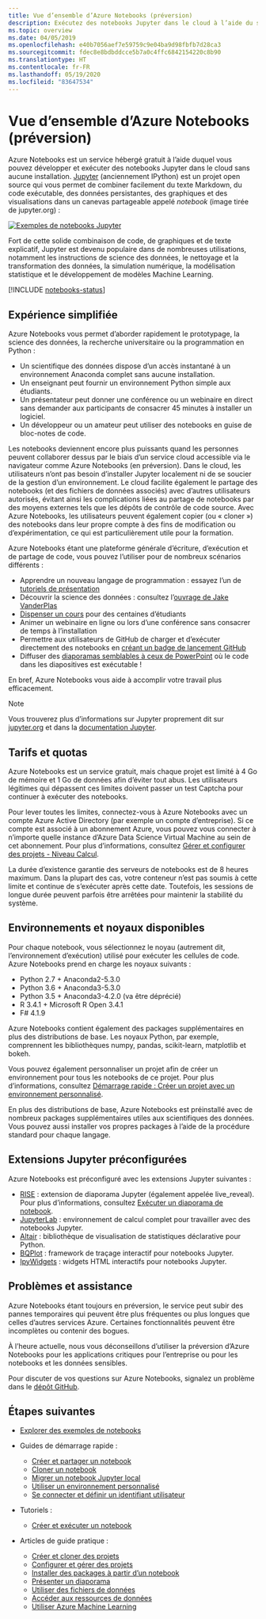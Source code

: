 ```yaml
---
title: Vue d’ensemble d’Azure Notebooks (préversion)
description: Exécutez des notebooks Jupyter dans le cloud à l’aide du service gratuit Azure Notebooks (préversion), pour lequel aucune installation ou configuration n’est requise.
ms.topic: overview
ms.date: 04/05/2019
ms.openlocfilehash: e40b7056aef7e59759c9e04ba9d98fbfb7d28ca3
ms.sourcegitcommit: fdec8e8bdbddcce5b7a0c4ffc6842154220c8b90
ms.translationtype: HT
ms.contentlocale: fr-FR
ms.lasthandoff: 05/19/2020
ms.locfileid: "83647534"
---
```

# <a name="overview-of-azure-notebooks-preview"></a>Vue d’ensemble d’Azure Notebooks (préversion)

Azure Notebooks est un service hébergé gratuit à l’aide duquel vous pouvez développer et exécuter des notebooks Jupyter dans le cloud sans aucune installation. [Jupyter](https://jupyter.org/) (anciennement IPython) est un projet open source qui vous permet de combiner facilement du texte Markdown, du code exécutable, des données persistantes, des graphiques et des visualisations dans un canevas partageable appelé *notebook* (image tirée de jupyter.org) :

[![Exemples de notebooks Jupyter](https://jupyter.org/assets/jupyterpreview.png)](https://jupyter.org/assets/jupyterpreview.png#lightbox)

Fort de cette solide combinaison de code, de graphiques et de texte explicatif, Jupyter est devenu populaire dans de nombreuses utilisations, notamment les instructions de science des données, le nettoyage et la transformation des données, la simulation numérique, la modélisation statistique et le développement de modèles Machine Learning.

[!INCLUDE [notebooks-status](../../includes/notebooks-status.md)]

## <a name="hassle-free-experience"></a>Expérience simplifiée

Azure Notebooks vous permet d’aborder rapidement le prototypage, la science des données, la recherche universitaire ou la programmation en Python :

- Un scientifique des données dispose d’un accès instantané à un environnement Anaconda complet sans aucune installation.
- Un enseignant peut fournir un environnement Python simple aux étudiants.
- Un présentateur peut donner une conférence ou un webinaire en direct sans demander aux participants de consacrer 45 minutes à installer un logiciel.
- Un développeur ou un amateur peut utiliser des notebooks en guise de bloc-notes de code.

Les notebooks deviennent encore plus puissants quand les personnes peuvent collaborer dessus par le biais d’un service cloud accessible via le navigateur comme Azure Notebooks (en préversion). Dans le cloud, les utilisateurs n’ont pas besoin d’installer Jupyter localement ni de se soucier de la gestion d’un environnement. Le cloud facilite également le partage des notebooks (et des fichiers de données associés) avec d’autres utilisateurs autorisés, évitant ainsi les complications liées au partage de notebooks par des moyens externes tels que les dépôts de contrôle de code source. Avec Azure Notebooks, les utilisateurs peuvent également copier (ou « cloner ») des notebooks dans leur propre compte à des fins de modification ou d’expérimentation, ce qui est particulièrement utile pour la formation.

Azure Notebooks étant une plateforme générale d’écriture, d’exécution et de partage de code, vous pouvez l’utiliser pour de nombreux scénarios différents :

- Apprendre un nouveau langage de programmation : essayez l’un de [tutoriels de présentation](https://notebooks.azure.com/Microsoft/projects/samples/html/Introduction%20to%20Python.ipynb)
- Découvrir la science des données : consultez l’[ouvrage de Jake VanderPlas](https://notebooks.azure.com/jakevdp/projects/PythonDataScienceHandbook)
- [Dispenser un cours](https://notebooks.azure.com/garth-wells/projects/CUED-IA-Computing-Michaelmas) pour des centaines d’étudiants
- Animer un webinaire en ligne ou lors d’une conférence sans consacrer de temps à l’installation 
- Permettre aux utilisateurs de GitHub de charger et d’exécuter directement des notebooks en [créant un badge de lancement GitHub](https://notebooks.azure.com/help/projects/sharing/create-a-github-badge)
- Diffuser des [diaporamas semblables à ceux de PowerPoint](https://notebooks.azure.com/help/jupyter-notebooks/slides) où le code dans les diapositives est exécutable !

En bref, Azure Notebooks vous aide à accomplir votre travail plus efficacement.

> [!Note]
> Vous trouverez plus d’informations sur Jupyter proprement dit sur [jupyter.org](https://jupyter.org/) et dans la [documentation Jupyter](https://jupyter-notebook.readthedocs.io/en/latest/).

## <a name="pricing-and-quotas"></a>Tarifs et quotas

Azure Notebooks est un service gratuit, mais chaque projet est limité à 4 Go de mémoire et 1 Go de données afin d’éviter tout abus. Les utilisateurs légitimes qui dépassent ces limites doivent passer un test Captcha pour continuer à exécuter des notebooks.

Pour lever toutes les limites, connectez-vous à Azure Notebooks avec un compte Azure Active Directory (par exemple un compte d’entreprise). Si ce compte est associé à un abonnement Azure, vous pouvez vous connecter à n’importe quelle instance d’Azure Data Science Virtual Machine au sein de cet abonnement. Pour plus d’informations, consultez [Gérer et configurer des projets - Niveau Calcul](configure-manage-azure-notebooks-projects.md#compute-tier).

La durée d’existence garantie des serveurs de notebooks est de 8 heures maximum. Dans la plupart des cas, votre conteneur n’est pas soumis à cette limite et continue de s’exécuter après cette date. Toutefois, les sessions de longue durée peuvent parfois être arrêtées pour maintenir la stabilité du système.

## <a name="available-kernels-and-environments"></a>Environnements et noyaux disponibles

Pour chaque notebook, vous sélectionnez le noyau (autrement dit, l’environnement d’exécution) utilisé pour exécuter les cellules de code. Azure Notebooks prend en charge les noyaux suivants :

- Python 2.7 + Anaconda2-5.3.0
- Python 3.6 + Anaconda3-5.3.0
- Python 3.5 + Anaconda3-4.2.0 (va être déprécié)
- R 3.4.1 + Microsoft R Open 3.4.1
- F# 4.1.9

Azure Notebooks contient également des packages supplémentaires en plus des distributions de base. Les noyaux Python, par exemple, comprennent les bibliothèques numpy, pandas, scikit-learn, matplotlib et bokeh.

Vous pouvez également personnaliser un projet afin de créer un environnement pour tous les notebooks de ce projet. Pour plus d’informations, consultez [Démarrage rapide : Créer un projet avec un environnement personnalisé](quickstart-create-jupyter-notebook-project-environment.md).

En plus des distributions de base, Azure Notebooks est préinstallé avec de nombreux packages supplémentaires utiles aux scientifiques des données. Vous pouvez aussi installer vos propres packages à l’aide de la procédure standard pour chaque langage.

## <a name="pre-configured-jupyter-extensions"></a>Extensions Jupyter préconfigurées

Azure Notebooks est préconfiguré avec les extensions Jupyter suivantes :

- [RISE](https://github.com/damianavila/RISE) : extension de diaporama Jupyter (également appelée live_reveal). Pour plus d’informations, consultez [Exécuter un diaporama de notebook](present-jupyter-notebooks-slideshow.md).
- [JupyterLab](https://github.com/jupyterlab/jupyterlab) : environnement de calcul complet pour travailler avec des notebooks Jupyter.
- [Altair](https://github.com/ellisonbg/altair) : bibliothèque de visualisation de statistiques déclarative pour Python.
- [BQPlot](https://github.com/bloomberg/bqplot) : framework de traçage interactif pour notebooks Jupyter.
- [IpyWidgets](https://github.com/jupyter-widgets/ipywidgets) : widgets HTML interactifs pour notebooks Jupyter.

## <a name="issues-and-getting-help"></a>Problèmes et assistance

Azure Notebooks étant toujours en préversion, le service peut subir des pannes temporaires qui peuvent être plus fréquentes ou plus longues que celles d’autres services Azure. Certaines fonctionnalités peuvent être incomplètes ou contenir des bogues.

À l’heure actuelle, nous vous déconseillons d’utiliser la préversion d’Azure Notebooks pour les applications critiques pour l’entreprise ou pour les notebooks et les données sensibles.

Pour discuter de vos questions sur Azure Notebooks, signalez un problème dans le [dépôt GitHub](https://github.com/Microsoft/AzureNotebooks/issues).

## <a name="next-steps"></a>Étapes suivantes  

- [Explorer des exemples de notebooks](azure-notebooks-samples.md)

- Guides de démarrage rapide :

  - [Créer et partager un notebook](quickstart-create-share-jupyter-notebook.md)
  - [Cloner un notebook](quickstart-clone-jupyter-notebook.md)
  - [Migrer un notebook Jupyter local](quickstart-migrate-local-jupyter-notebook.md)
  - [Utiliser un environnement personnalisé](quickstart-create-jupyter-notebook-project-environment.md)
  - [Se connecter et définir un identifiant utilisateur](quickstart-sign-in-azure-notebooks.md)

- Tutoriels :

  - [Créer et exécuter un notebook](tutorial-create-run-jupyter-notebook.md  )

- Articles de guide pratique :
  
  - [Créer et cloner des projets](create-clone-jupyter-notebooks.md)
  - [Configurer et gérer des projets](configure-manage-azure-notebooks-projects.md)
  - [Installer des packages à partir d’un notebook](install-packages-jupyter-notebook.md)
  - [Présenter un diaporama](present-jupyter-notebooks-slideshow.md)
  - [Utiliser des fichiers de données](work-with-project-data-files.md)
  - [Accéder aux ressources de données](access-data-resources-jupyter-notebooks.md)
  - [Utiliser Azure Machine Learning](use-machine-learning-services-jupyter-notebooks.md)
